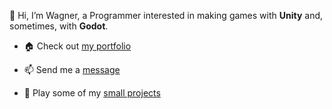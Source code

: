 👋 Hi, I’m Wagner, a Programmer interested in making games with <b>Unity</b> and, sometimes, with <b>Godot</b>.


* 🏠 Check out [my portfolio](https://wagnergfx.wixsite.com/site?lang=en)

* 📫 Send me a [message](https://wagnergfx.wixsite.com/site/contact?lang=en)

* 🚀 Play some of my [small projects](https://wagnergfx.github.io/)

<!--
- 🌱 I’m currently learning ...
- 💞️ I’m looking to collaborate on projects using Unity or Godot
-->
